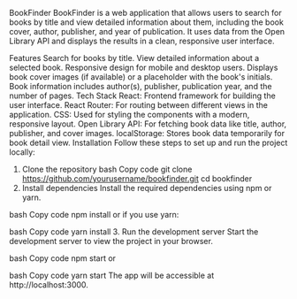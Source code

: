 BookFinder
BookFinder is a web application that allows users to search for books by title and view detailed information about them, including the book cover, author, publisher, and year of publication. It uses data from the Open Library API and displays the results in a clean, responsive user interface.

Features
Search for books by title.
View detailed information about a selected book.
Responsive design for mobile and desktop users.
Displays book cover images (if available) or a placeholder with the book's initials.
Book information includes author(s), publisher, publication year, and the number of pages.
Tech Stack
React: Frontend framework for building the user interface.
React Router: For routing between different views in the application.
CSS: Used for styling the components with a modern, responsive layout.
Open Library API: For fetching book data like title, author, publisher, and cover images.
localStorage: Stores book data temporarily for book detail view.
Installation
Follow these steps to set up and run the project locally:

1. Clone the repository
bash
Copy code
git clone https://github.com/yourusername/bookfinder.git
cd bookfinder
2. Install dependencies
Install the required dependencies using npm or yarn.

bash
Copy code
npm install
or if you use yarn:

bash
Copy code
yarn install
3. Run the development server
Start the development server to view the project in your browser.

bash
Copy code
npm start
or

bash
Copy code
yarn start
The app will be accessible at http://localhost:3000.
